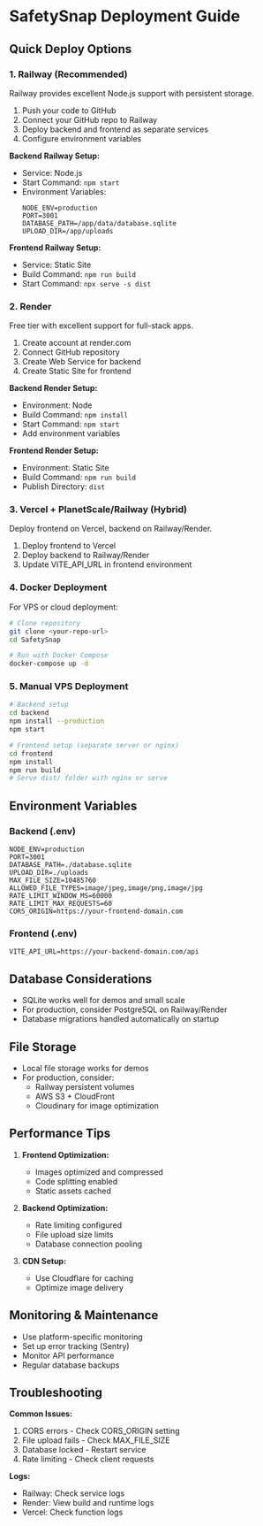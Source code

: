 # SafetySnap Deployment Guide

## Quick Deploy Options

### 1. Railway (Recommended)
Railway provides excellent Node.js support with persistent storage.

1. Push your code to GitHub
2. Connect your GitHub repo to Railway
3. Deploy backend and frontend as separate services
4. Configure environment variables

**Backend Railway Setup:**
- Service: Node.js
- Start Command: `npm start`
- Environment Variables:
  ```
  NODE_ENV=production
  PORT=3001
  DATABASE_PATH=/app/data/database.sqlite
  UPLOAD_DIR=/app/uploads
  ```

**Frontend Railway Setup:**
- Service: Static Site
- Build Command: `npm run build`
- Start Command: `npx serve -s dist`

### 2. Render
Free tier with excellent support for full-stack apps.

1. Create account at render.com
2. Connect GitHub repository
3. Create Web Service for backend
4. Create Static Site for frontend

**Backend Render Setup:**
- Environment: Node
- Build Command: `npm install`
- Start Command: `npm start`
- Add environment variables

**Frontend Render Setup:**
- Environment: Static Site
- Build Command: `npm run build`
- Publish Directory: `dist`

### 3. Vercel + PlanetScale/Railway (Hybrid)
Deploy frontend on Vercel, backend on Railway/Render.

1. Deploy frontend to Vercel
2. Deploy backend to Railway/Render
3. Update VITE_API_URL in frontend environment

### 4. Docker Deployment
For VPS or cloud deployment:

```bash
# Clone repository
git clone <your-repo-url>
cd SafetySnap

# Run with Docker Compose
docker-compose up -d
```

### 5. Manual VPS Deployment

```bash
# Backend setup
cd backend
npm install --production
npm start

# Frontend setup (separate server or nginx)
cd frontend
npm install
npm run build
# Serve dist/ folder with nginx or serve
```

## Environment Variables

### Backend (.env)
```env
NODE_ENV=production
PORT=3001
DATABASE_PATH=./database.sqlite
UPLOAD_DIR=./uploads
MAX_FILE_SIZE=10485760
ALLOWED_FILE_TYPES=image/jpeg,image/png,image/jpg
RATE_LIMIT_WINDOW_MS=60000
RATE_LIMIT_MAX_REQUESTS=60
CORS_ORIGIN=https://your-frontend-domain.com
```

### Frontend (.env)
```env
VITE_API_URL=https://your-backend-domain.com/api
```

## Database Considerations

- SQLite works well for demos and small scale
- For production, consider PostgreSQL on Railway/Render
- Database migrations handled automatically on startup

## File Storage

- Local file storage works for demos
- For production, consider:
  - Railway persistent volumes
  - AWS S3 + CloudFront
  - Cloudinary for image optimization

## Performance Tips

1. **Frontend Optimization:**
   - Images optimized and compressed
   - Code splitting enabled
   - Static assets cached

2. **Backend Optimization:**
   - Rate limiting configured
   - File upload size limits
   - Database connection pooling

3. **CDN Setup:**
   - Use Cloudflare for caching
   - Optimize image delivery

## Monitoring & Maintenance

- Use platform-specific monitoring
- Set up error tracking (Sentry)
- Monitor API performance
- Regular database backups

## Troubleshooting

**Common Issues:**
1. CORS errors - Check CORS_ORIGIN setting
2. File upload fails - Check MAX_FILE_SIZE
3. Database locked - Restart service
4. Rate limiting - Check client requests

**Logs:**
- Railway: Check service logs
- Render: View build and runtime logs
- Vercel: Check function logs
